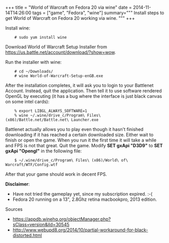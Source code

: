 +++
title = "World of Warcraft on Fedora 20 via wine"
date = 2014-11-14T14:26:00
tags = ["game", "Fedora", "wine"]
summary="""
Install steps to get World of Warcraft on Fedora 20 working via wine.
"""
+++

Install wine:

```shell-session
    # sudo yum install wine
```

Download World of Warcraft Setup Installer from https://us.battle.net/account/download/?show=wow.

Run the installer with wine:

```shell-session
    # cd ~/Downloads/
    # wine World-of-Warcraft-Setup-enGB.exe
```

After the installation completes, it will ask you to login to your Battlenet Account. Instead, quit the application. Then tell it to use software rendered OpenGL by executing (it has a bug where the interface is just black canvas on some intel cards):

```shell-session 
    % export LIBGL_ALWAYS_SOFTWARE=1
    % wine ~/.wine/drive_c/Program\ Files\ (x86)/Battle.net/Battle.net\ Launcher.exe
```

Battlenet actually allows you to play even though it hasn't finished downloading if it has reached a certain downloaded size. Either wait to finish or open the game. When you run it the first time it will take a while and FPS is not that great. Quit the game. Modify **SET gxApi "D3D9"** to **SET gxApi "Opengl"** in the following file:

```shell-session
    $ ~/.wine/drive_c/Program\ Files\ (x86)/World\ of\ Warcraft/WTF/Config.wtf
```

After that your game should work in decent FPS.

**Disclaimer**: 

- Have not tried the gameplay yet, since my subscription expired. :-(
- Fedora 20 running on a 13", 2.8Ghz retina macbookpro, 2013 edition.

Sources

- https://appdb.winehq.org/objectManager.php?sClass=version&iId=30545
- http://www.webupd8.org/2014/10/partial-workaround-for-black-distorted.html
